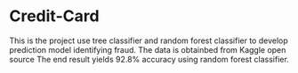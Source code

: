 # Credit-Card

This is the project use tree classifier and random forest classifier to develop prediction model identifying fraud.
The data is obtainbed from Kaggle open source
The end result yields 92.8% accuracy using random forest classifier.
